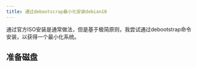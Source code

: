 ```yaml
---
title: 通过debootscrap最小化安装debian10
---
```

通过官方ISO安装是通常做法，但是基于极简原则，我尝试通过debootstrap命令安装，以获得一个最小化系统。

## 准备磁盘
